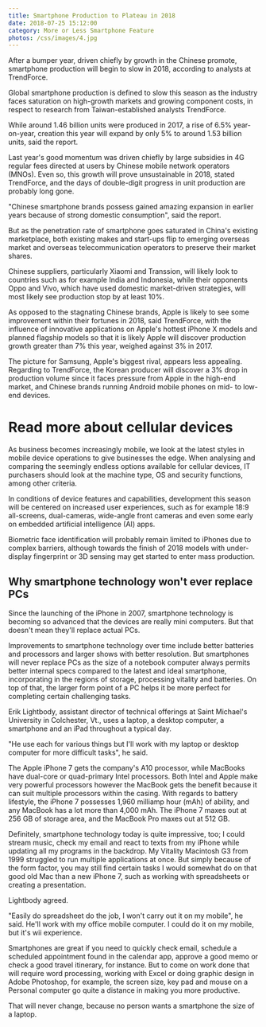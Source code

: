 ```yaml
---
title: Smartphone Production to Plateau in 2018
date: 2018-07-25 15:12:00
category: More or Less Smartphone Feature
photos: /css/images/4.jpg
---
```

 
After a bumper year, driven chiefly by growth in the Chinese promote, smartphone production will begin to slow in 2018, according to analysts at TrendForce.

<!-- more -->

Global smartphone production is defined to slow this season as the industry faces saturation on high-growth markets and growing component costs, in respect to research from Taiwan-established analysts TrendForce.

While around 1.46 billion units were produced in 2017, a rise of 6.5% year-on-year, creation this year will expand by only 5% to around 1.53 billion units, said the report.

Last year's good momentum was driven chiefly by large subsidies in 4G regular fees directed at users by Chinese mobile network operators (MNOs). Even so, this growth will prove unsustainable in 2018, stated TrendForce, and the days of double-digit progress in unit production are probably long gone.

"Chinese smartphone brands possess gained amazing expansion in earlier years because of strong domestic consumption", said the report.

But as the penetration rate of smartphone goes saturated in China's existing marketplace, both existing makes and start-ups flip to emerging overseas market and overseas telecommunication operators to preserve their market shares.

Chinese suppliers, particularly Xiaomi and Transsion, will likely look to countries such as for example India and Indonesia, while their opponents Oppo and Vivo, which have used domestic market-driven strategies, will most likely see production stop by at least 10%.

As opposed to the stagnating Chinese brands, Apple is likely to see some improvement within their fortunes in 2018, said TrendForce, with the influence of innovative applications on Apple's hottest iPhone X models and planned flagship models so that it is likely Apple will discover production growth greater than 7% this year, weighed against 3% in 2017.

The picture for Samsung, Apple's biggest rival, appears less appealing. Regarding to TrendForce, the Korean producer will discover a 3% drop in production volume since it faces pressure from Apple in the high-end market, and Chinese brands running Android mobile phones on mid- to low-end devices.

# Read more about cellular devices

As business becomes increasingly mobile, we look at the latest styles in mobile device operations to give businesses the edge.
When analysing and comparing the seemingly endless options available for cellular devices, IT purchasers should look at the machine type, OS and security functions, among other criteria.

In conditions of device features and capabilities, development this season will be centered on increased user experiences, such as for example 18:9 all-screens, dual-cameras, wide-angle front cameras and even some early on embedded artificial intelligence (AI) apps.

Biometric face identification will probably remain limited to iPhones due to complex barriers, although towards the finish of 2018 models with under-display fingerprint or 3D sensing may get started to enter mass production.

## Why smartphone technology won't ever replace PCs

Since the launching of the iPhone in 2007, smartphone technology is becoming so advanced that the devices are really mini computers. But that doesn't mean they'll replace actual PCs.

Improvements to smartphone technology over time include better batteries and processors and larger shows with better resolution. But smartphones will never replace PCs as the size of a notebook computer always permits better internal specs compared to the latest and ideal smartphone, incorporating in the regions of storage, processing vitality and batteries. On top of that, the larger form point of a PC helps it be more perfect for completing certain challenging tasks.

Erik Lightbody, assistant director of technical offerings at Saint Michael's University in Colchester, Vt., uses a laptop, a desktop computer, a smartphone and an iPad throughout a typical day.

"He use each for various things but I'll work with my laptop or desktop computer for more difficult tasks", he said.

The Apple iPhone 7 gets the company's A10 processor, while MacBooks have dual-core or quad-primary Intel processors. Both Intel and Apple make very powerful processors however the MacBook gets the benefit because it can suit multiple processors within the casing. With regards to battery lifestyle, the iPhone 7 possesses 1,960 milliamp hour (mAh) of ability, and any MacBook has a lot more than 4,000 mAh. The iPhone 7 maxes out at 256 GB of storage area, and the MacBook Pro maxes out at 512 GB.

Definitely, smartphone technology today is quite impressive, too; I could stream music, check my email and react to texts from my iPhone while updating all my programs in the backdrop. My Vitality Macintosh G3 from 1999 struggled to run multiple applications at once. But simply because of the form factor, you may still find certain tasks I would somewhat do on that good old Mac than a new iPhone 7, such as working with spreadsheets or creating a presentation.

Lightbody agreed.

"Easily do spreadsheet do the job, I won't carry out it on my mobile", he said. He'll work with my office mobile computer. I could do it on my mobile, but it's wii experience.

Smartphones are great if you need to quickly check email, schedule a scheduled appointment found in the calendar app, approve a good memo or check a good travel itinerary, for instance. But to come on work done that will require word processing, working with Excel or doing graphic design in Adobe Photoshop, for example, the screen size, key pad and mouse on a Personal computer go quite a distance in making you more productive.

That will never change, because no person wants a smartphone the size of a laptop.